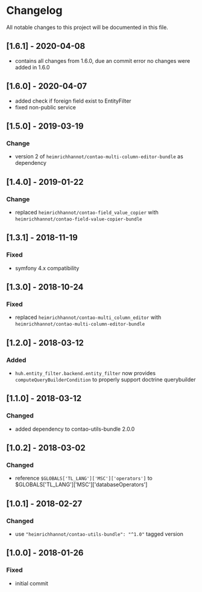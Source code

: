 # Changelog
All notable changes to this project will be documented in this file.

## [1.6.1] - 2020-04-08
- contains all changes from 1.6.0, due an commit error no changes were added in 1.6.0

## [1.6.0] - 2020-04-07
- added check if foreign field exist to EntityFilter
- fixed non-public service

## [1.5.0] - 2019-03-19

### Change
- version 2 of `heimrichhannot/contao-multi-column-editor-bundle` as dependency

## [1.4.0] - 2019-01-22

### Change
- replaced `heimrichhannot/contao-field_value_copier` with `heimrichhannot/contao-field-value-copier-bundle`

## [1.3.1] - 2018-11-19

### Fixed
- symfony 4.x compatibility

## [1.3.0] - 2018-10-24

### Fixed
- replaced `heimrichhannot/contao-multi_column_editor` with `heimrichhannot/contao-multi-column-editor-bundle`

## [1.2.0] - 2018-03-12

### Added
- `huh.entity_filter.backend.entity_filter` now provides `computeQueryBuilderCondition` to properly support doctrine querybuilder

## [1.1.0] - 2018-03-12

### Changed
- added dependency to contao-utils-bundle 2.0.0

## [1.0.2] - 2018-03-02

### Changed
- reference `$GLOBALS['TL_LANG']['MSC']['operators']` to $GLOBALS['TL_LANG']['MSC']['databaseOperators']

## [1.0.1] - 2018-02-27

### Changed
- use `"heimrichhannot/contao-utils-bundle": "^1.0"` tagged version

## [1.0.0] - 2018-01-26

### Fixed
- initial commit
